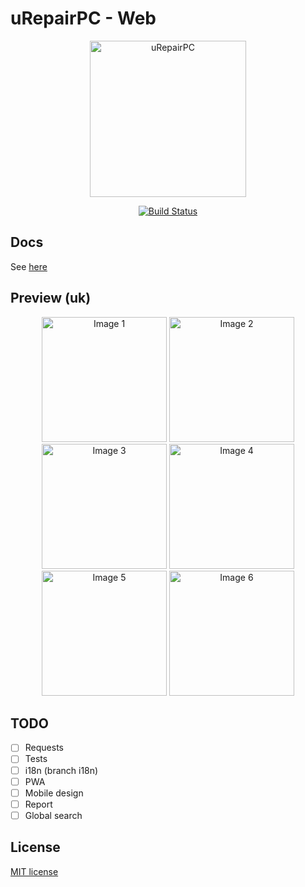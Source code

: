 # uRepairPC - Web

<p align="center">
    <img width="250" src="https://raw.githubusercontent.com/uRepairPC/web/master/src/images/icon.png" alt="uRepairPC">
</p>

<p align="center">
    <a href="https://circleci.com/gh/uRepairPC/web/tree/dev"><img src="https://circleci.com/gh/uRepairPC/web/tree/dev.svg?style=shield" alt="Build Status"></a>
</p>

## Docs
See [here](https://urepairpc.github.io/docs/)

## Preview (uk)
<p align="center">
    <img alt="Image 1" height="200" src="https://raw.githubusercontent.com/uRepairPC/web/master/demo/images/1.png" />
    <img alt="Image 2" height="200" src="https://raw.githubusercontent.com/uRepairPC/web/master/demo/images/2.png" />
    <img alt="Image 3" height="200" src="https://raw.githubusercontent.com/uRepairPC/web/master/demo/images/3.png" />
    <img alt="Image 4" height="200" src="https://raw.githubusercontent.com/uRepairPC/web/master/demo/images/4.png" />
    <img alt="Image 5" height="200" src="https://raw.githubusercontent.com/uRepairPC/web/master/demo/images/5.png" />
    <img alt="Image 6" height="200" src="https://raw.githubusercontent.com/uRepairPC/web/master/demo/images/6.png" />
</p>

## TODO
- [ ] Requests
- [ ] Tests
- [ ] i18n (branch i18n)
- [ ] PWA
- [ ] Mobile design
- [ ] Report
- [ ] Global search

## License
[MIT license](https://opensource.org/licenses/MIT)
